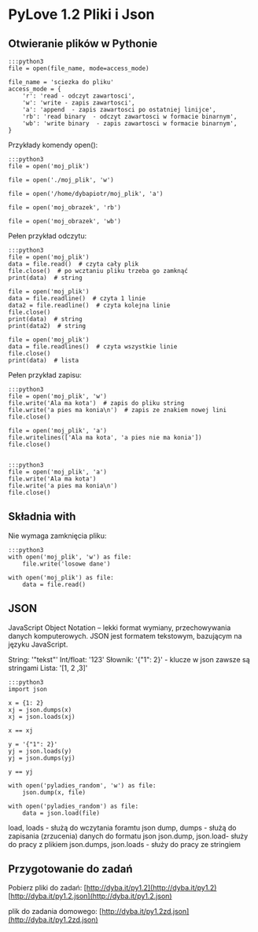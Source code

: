 PyLove 1.2 Pliki i Json
=========================

Otwieranie plików w Pythonie
----------------------------


    :::python3
    file = open(file_name, mode=access_mode)

    file_name = 'sciezka do pliku'
    access_mode = {
        'r': 'read - odczyt zawartosci',
        'w': 'write - zapis zawartosci',
        'a': 'append  - zapis zawartosci po ostatniej linijce',
        'rb': 'read binary  - odczyt zawartosci w formacie binarnym',
        'wb': 'write binary  - zapis zawartosci w formacie binarnym',
    }


Przykłady komendy open():

    :::python3
    file = open('moj_plik')

    file = open('./moj_plik', 'w')

    file = open('/home/dybapiotr/moj_plik', 'a')

    file = open('moj_obrazek', 'rb')

    file = open('moj_obrazek', 'wb')


Pełen przykład odczytu:

    :::python3
    file = open('moj_plik')
    data = file.read()  # czyta cały plik
    file.close()  # po wcztaniu pliku trzeba go zamknąć
    print(data)  # string

    file = open('moj_plik')
    data = file.readline()  # czyta 1 linie
    data2 = file.readline()  # czyta kolejna linie
    file.close()
    print(data)  # string
    print(data2)  # string

    file = open('moj_plik')
    data = file.readlines()  # czyta wszystkie linie
    file.close()
    print(data)  # lista


Pełen przykład zapisu:

    :::python3
    file = open('moj_plik', 'w')
    file.write('Ala ma kota')  # zapis do pliku string
    file.write('a pies ma konia\n')  # zapis ze znakiem nowej lini
    file.close()

    file = open('moj_plik', 'a')
    file.writelines(['Ala ma kota', 'a pies nie ma konia'])
    file.close()


    :::python3
    file = open('moj_plik', 'a')
    file.write('Ala ma kota')
    file.write('a pies ma konia\n')
    file.close()

Składnia with
-------------

Nie wymaga zamknięcia pliku:

    :::python3
    with open('moj_plik', 'w') as file:
        file.write('losowe dane')

    with open('moj_plik') as file:
        data = file.read()



JSON
----

JavaScript Object Notation – lekki format wymiany, przechowywania danych komputerowych.
JSON jest formatem tekstowym, bazującym na języku JavaScript.


String: '"tekst"'
Int/float: '123'
Słownik: '{"1": 2}' -  klucze w json zawsze są stringami
Lista: '[1, 2 ,3]'

    :::python3
    import json

    x = {1: 2}
    xj = json.dumps(x)
    xj = json.loads(xj)

    x == xj

    y = '{"1": 2}'
    yj = json.loads(y)
    yj = json.dumps(yj)

    y == yj

    with open('pyladies_random', 'w') as file:
        json.dump(x, file)

    with open('pyladies_random') as file:
        data = json.load(file)

load, loads - służą do wczytania foramtu json
dump, dumps - służą do zapisania (zrzucenia) danych do formatu json
json.dump, json.load- służy do pracy z plikiem
json.dumps, json.loads - służy do pracy ze stringiem


Przygotowanie do zadań
----------------------

Pobierz pliki do zadań:
[http://dyba.it/py1.2](http://dyba.it/py1.2)
[http://dyba.it/py1.2.json](http://dyba.it/py1.2.json)

plik do zadania domowego:
[http://dyba.it/py1.2zd.json](http://dyba.it/py1.2zd.json)



